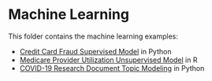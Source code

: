 # Machine Learning

This folder contains the machine learning examples:

- [Credit Card Fraud Supervised Model](https://github.com/b-shelton/technical_examples/blob/master/machine_learning/supervised_machine_learning.ipynb) in Python
- [Medicare Provider Utilization Unsupervised Model](https://github.com/b-shelton/technical_examples/tree/master/machine_learning/unsupervised_model) in R
- [COVID-19 Research Document Topic Modeling](https://github.com/b-shelton/technical_examples/blob/master/machine_learning/nlp/cord-19.py) in Python
